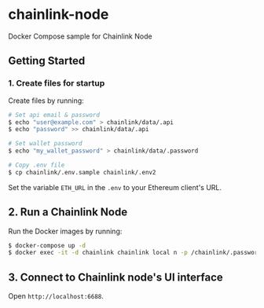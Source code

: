 # chainlink-node
Docker Compose sample for Chainlink Node

## Getting Started

### 1. Create files for startup
Create files by running:
```bash
# Set api email & password
$ echo "user@example.com" > chainlink/data/.api
$ echo "password" >> chainlink/data/.api

# Set wallet password
$ echo "my_wallet_password" > chainlink/data/.password

# Copy .env file
$ cp chainlink/.env.sample chainlink/.env2
```

Set the variable `ETH_URL` in the `.env` to your Ethereum client's URL.

## 2. Run a Chainlink Node

Run the Docker images by running:
```bash
$ docker-compose up -d
$ docker exec -it -d chainlink chainlink local n -p /chainlink/.password -a /chainlink/.api
```

## 3. Connect to Chainlink node's UI interface
Open `http://localhost:6688`.
